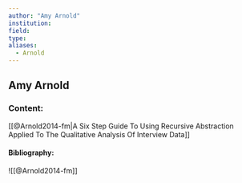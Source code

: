 ```yaml
---
author: "Amy Arnold"
institution:
field:
type:
aliases:
  - Arnold
---
```


## Amy Arnold

### Content:
[[@Arnold2014-fm|A Six Step Guide To Using Recursive Abstraction Applied To The Qualitative Analysis Of Interview Data]]

#### Bibliography:

![[@Arnold2014-fm]]